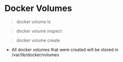 # Docker Volumes

>   docker volume ls

>   docker volume inspect <vol-name>

>   docker volume create <vol-name>

*   All docker volumes that were created will be stored in /var/lib/docker/volumes